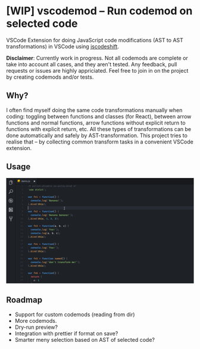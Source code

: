 # [WIP] vscodemod – Run codemod on selected code

VSCode Extension for doing JavaScript code modifications (AST to AST transformations) in VSCode using [jscodeshift](https://github.com/facebook/jscodeshift).

**Disclaimer**: Currently work in progress. Not all codemods are complete or take into account all cases, and they aren't tested. Any feedback, pull requests or issues are highly appriciated. Feel free to join in on the project by creating codemods and/or tests.

## Why?

I often find myself doing the same code transformations manually when coding: toggling between functions and classes (for React), between arrow functions and normal functions, arrow functions without explicit return to functions with explicit return, etc. All these types of transformations can be done automatically and safely by AST-transformation. This project tries to realise that – by collecting common transform tasks in a convenient VSCode extension.

## Usage

![vscodemod](./assets/vscodemod.gif)

## Roadmap

- Support for custom codemods (reading from dir)
- More codemods.
- Dry-run preview?
- Integration with prettier if format on save?
- Smarter meny selection based on AST of selected code?
